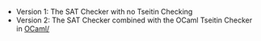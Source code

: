 - Version 1: The SAT Checker with no Tseitin Checking
- Version 2: The SAT Checker combined with the OCaml Tseitin Checker in [OCaml/](https://github.com/HarryBryant99/Verification-of-Z3-RUP-Proofs-in-Coq-Rocq-and-Agda/tree/809f89e22c22cee607fcdef3ad49b192c350bb4a/OCaml)
